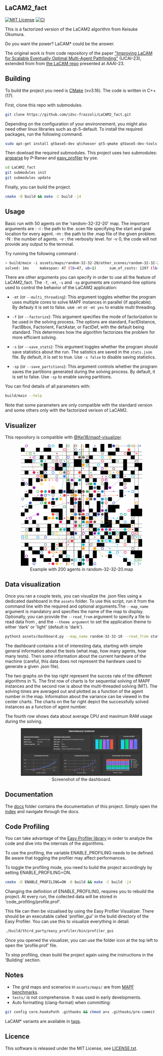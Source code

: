 LaCAM2_fact
---
[![MIT License](http://img.shields.io/badge/license-MIT-blue.svg?style=flat)](LICENSE)
[![CI](https://github.com/Kei18/lacam2/actions/workflows/ci.yml/badge.svg)](https://github.com/Kei18/lacam2/actions/workflows/ci.yml)

This is a factorized version of the LaCAM2 algorithm from Keisuke Okumura.

Do you want the power?
LaCAM* could be the answer.

The original work is from code repository of the paper ["Improving LaCAM for Scalable Eventually Optimal Multi-Agent Pathfinding"](https://kei18.github.io/lacam2/) (IJCAI-23), extended from from [the LaCAM repo](https://kei18.github.io/lacam/) presented at AAAI-23.

## Building

To build the project you need is [CMake](https://cmake.org/) (≥v3.16). The code is written in C++(17).

First, clone this repo with submodules.

```sh
git clone https://github.com/idsc-frazzoli/LaCAM2_fact.git
```

Depending on the configuration of your environnement, you might also need other linux libraries such as qt-5-default. To install the required packages, run the following command.

```sh
sudo apt-get install qtbase5-dev qtchooser qt5-qmake qtbase5-dev-tools
```

Then dowload the required submodules. This project uses two submodules: [argparse](https://github.com/p-ranav/argparse) by P-Ranav and [easy_profiler](https://github.com/yse/easy_profiler) by yse.

```sh
cd LaCAM2_fact
git submodules init
git submodules update
```

Finally, you can build the project.

```sh
cmake -B build && make -C build -j4
```


## Usage

Basic run with 50 agents on the 'random-32-32-20' map. The important arguments are :
-i : the path to the .scen file specifying the start and goal location for every agent.
-m : the path to the .map file of the given problem.
-N : the number of agents.
-v : the verbosity level. for -v 0,  the code will not provide any output to the terminal.

Try running the following command :

```sh
> build/main -i assets/maps/random-32-32-20/other_scenes/random-32-32-20-700.scen -m assets/maps/random-32-32-20/random-32-32-20.map -N 10 -v 1
solved: 1ms     makespan: 47 (lb=47, ub=1)      sum_of_costs: 1297 (lb=1098, ub=1.19)   sum_of_loss: 1198 (lb=1098, ub=1.1)
```

There are other arguments you can specify in order to use all the feature of LaCAM2_fact. The `-f`, `-mt`, `-s` and `-sp` arguments are command-line options used to control the behavior of the LaCAM2 application:

- `-mt` (or `--multi_threading`): This argument toggles whether the program uses multiple cores to solve MAPF instances in parallel (if applicable). By defauly it is set to false. use `-mt` or `-mt yes` to enable multi threading.

- `-f` (or `--factorize`): This argument specifies the mode of factorization to be used in the solving process. The options are standard, FactDistance, FactBbox, Factorient, FactAstar, or FactDef, with the default being standard. This determines how the algorithm factorizes the problem for more efficient solving.

- `-s` (or `--save_stats`): This argument toggles whether the program should save statistics about the run. The satistics are saved in the `stats.json` file. By default, it is set to true. Use `-s false` to disable saving statistics.

- `-sp` (or `--save_partitions`): This argument controls whether the program saves the partitions generated during the solving process. By default, it is set to false. Use `-sp` to enable saving partitions.


You can find details of all parameters with:
```sh
build/main --help
```

Note that some parameters are only compatible with the standard version and some others only with the factorized verison of LaCAM2.

## Visualizer

This repository is compatible with [@Kei18/mapf-visualizer](https://github.com/kei18/mapf-visualizer).

<div style="text-align: center;">
  <img src="assets/misc/MAPF_viz_snapshot.png" alt="Image" style="width: 400px; height: auto;"/>
  <div>Example with 200 agents in random-32-32-20.map</div>
</div>

## Data visualization

Once you ran a couple tests, you can visualize the .json files using a dedicated dashboard in the `assets` folder. To use this script, run it from the command line with the required and optional arguments.The `--map_name` argument is mandatory and specifies the name of the map to display. Optionally, you can provide the `--read_from` argument to specify a file to read data from , and the `--theme argument` to set the application theme to either 'dark' or 'light' (default is 'dark').

```sh
python3 assets/dashboard.py --map_name random-32-32-10 --read_from stats.json --theme dark
```

The dashboard contains a lot of interesting data, starting with simple general information about the tests (what map, how many agents, how many tests). Then some information about the current hardware of the machine (careful, this data does not represent the hardware used to generate a given .json file). 

The two graphs on the top right represent the succes rate of the different algorithms in %. The first row of charts is for sequential solving of MAPF instances and the second row is about the multi-threaded solving (MT). The solving times are averaged out and plotted as a function of the agent number in the map. Information about the variance can be viewed in the center charts. The charts on the far right depict the successfully solved instances as a function of agent number.

The fourth row shows data about average CPU and maximum RAM usage during the solving.

<div style="text-align: center;">
  <img src="assets/misc/screenshot_dashboard.png" alt="Image" style="width: 400px; height: auto;"/>
  <div>Screenshot of the dashboard.</div>
</div>




## Documentation

The [docs](docs) folder contains the documentation of this project. Simply open the [index](docs/html/index.html) and navigate through the docs. 


## Code Profiling

You can take advantage of the [Easy Profiler library](https://github.com/yse/easy_profiler) in order to analyze the code and dive into the internals of the algorithms.

To use the profiling, the variable ENABLE_PROFILING needs to be defined. Be aware that toggling the profiler may affect performances.

To toggle the profiling mode, you need to build the project accordingly by setting ENABLE_PROFILING=ON.

```sh
cmake -D ENABLE_PROFILING=ON -B build && make -C build -j4
```

Changing the definition of ENABLE_PROFILING, requires you to rebuild the project. 
At every run, the collected data will be stored in 'code_profiling/profile.prof'.

This file can then be vizualised by using the Easy Profiler Visualizer. There should be an executable called 'profiler_gui' in the build directory of the Easy Profiler. You can use this to visualize everything in detail.

```sh
./build/third_party/easy_profiler/bin/profiler_gui
```

Once you opened the visualizer, you can use the folder icon at the top left to open the 'profile.prof' file.

To stop profiling, clean build the project again using the instructions in the 'Building' section.


## Notes

- The grid maps and scenarios in `assets/maps/` are from [MAPF benchmarks](https://movingai.com/benchmarks/mapf.html).
- `tests/` is not comprehensive. It was used in early developments.
- Auto formatting (clang-format) when committing:

```sh
git config core.hooksPath .githooks && chmod a+x .githooks/pre-commit
```

LaCAM* variants are available in [tags](https://github.com/Kei18/lacam2/tags).


## Licence

This software is released under the MIT License, see [LICENSE.txt](LICENCE.txt).
